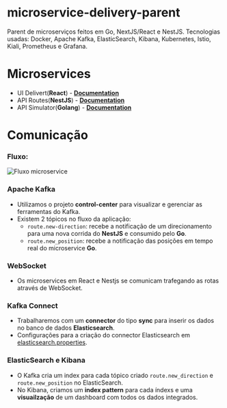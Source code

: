 # microservice-delivery-parent
Parent de microserviços feitos em Go, NextJS/React e NestJS. Tecnologias usadas: Docker, Apache Kafka, ElasticSearch, Kibana, Kubernetes, Istio, Kiali, Prometheus e Grafana.

# Microservices

- UI Delivert(**React**) - **[Documentation](https://github.com/VictorMagalhaesSales/microservices-delivery-parent/tree/master/ui-delivery-react/README.md)**
- API Routes(**NestJS**) - **[Documentation](https://github.com/VictorMagalhaesSales/microservices-delivery-parent/tree/master/api-routes-nestjs/README.md)**
- API Simulator(**Golang**) - **[Documentation](https://github.com/VictorMagalhaesSales/microservices-delivery-parent/tree/master/api-simulator-go/README.md)**

# Comunicação

### Fluxo:
![Fluxo microservice](https://i.ibb.co/P6XvKWK/Screenshot-2.png)
### Apache Kafka
- Utilizamos o projeto **control-center** para visualizar e gerenciar as ferramentas do Kafka.
- Existem 2 tópicos no fluxo da aplicação:
    - `route.new-direction`: recebe a notificação de um direcionamento para uma nova corrida do **NestJS** e consumido pelo **Go**.
    - `route.new_position`: recebe a notificação das posições em tempo real do microservice **Go**.

### WebSocket
- Os microservices em React e Nestjs se comunicam trafegando as rotas através de WebSocket.

### Kafka Connect
- Trabalharemos com um **connector** do tipo **sync** para inserir os dados no banco de dados **Elasticsearch**.
- Configurações para a criação do connector Elasticsearch em [elasticsearch.properties](https://github.com/VictorMagalhaesSales/microservices-delivery-parent/tree/master/apache-kafka/elasticsearch.properties).

### ElasticSearch e Kibana
- O Kafka cria um index para cada tópico criado `route.new_direction` e `route.new_position` no ElasticSearch.
- No Kibana, criamos um **index pattern** para cada índexs e uma **visuailzação** de um dashboard com todos os dados integrados.

